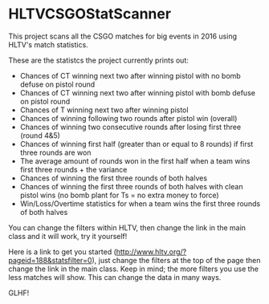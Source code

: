 # HLTVCSGOStatScanner

This project scans all the CSGO matches for big events in 2016 using HLTV's match statistics.

These are the statistcs the project currently prints out:

- Chances of CT winning next two after winning pistol with no bomb defuse on pistol round
- Chances of CT winning next two after winning pistol with bomb defuse on pistol round
- Chances of T winning next two after winning pistol
- Chances of winning following two rounds after pistol win (overall)
- Chances of winning two consecutive rounds after losing first three (round 4&5)
- Chances of winning first half (greater than or equal to 8 rounds) if first three rounds are won
- The average amount of rounds won in the first half when a team wins first three rounds + the variance
- Chances of winning the first three rounds of both halves
- Chances of winning the first three rounds of both halves with clean pistol wins (no bomb plant for Ts = no extra money to force)
- Win/Loss/Overtime statistics for when a team wins the first three rounds of both halves

You can change the filters within HLTV, then change the link in the main class and it will work, try it yourself!

Here is a link to get you started (http://www.hltv.org/?pageid=188&statsfilter=0), just change the filters at the top of the page then change the link in the main class. Keep in mind; the more filters you use the less matches will show. This can change the data in many ways.

GLHF!
